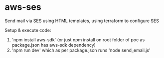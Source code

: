 # aws-ses
Send mail via SES using HTML templates, using terraform to configure SES

Setup & execute code:

1. 'npm install aws-sdk' (or just npm install on root folder of poc as package.json has aws-sdk dependency)
2. 'npm run dev' which as per package.json runs 'node send_email.js'



